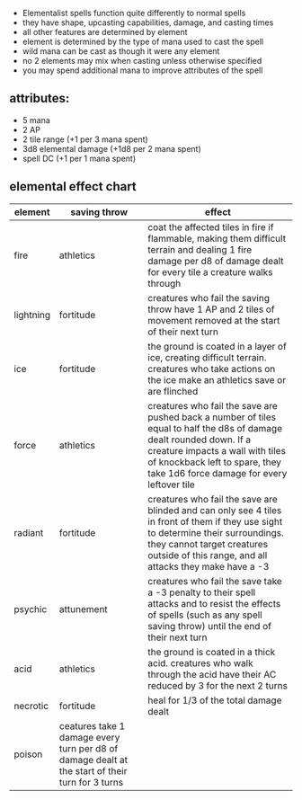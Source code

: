 - Elementalist spells function quite differently to normal spells 
- they have shape, upcasting capabilities, damage, and casting times
- all other features are determined by element
- element is determined by the type of mana used to cast the spell
- wild mana can be cast as though it were any element
- no 2 elements may mix when casting unless otherwise specified
- you may spend additional mana to improve attributes of the spell

## attributes:

- 5 mana
- 2 AP
- 2 tile range (+1 per 3 mana spent)
- 3d8 elemental damage (+1d8 per 2 mana spent)
- spell DC (+1 per 1 mana spent)

## elemental effect chart

| element | saving throw | effect |
|---|---|---|
| fire | athletics | coat the affected tiles in fire if flammable, making them difficult terrain and dealing 1 fire damage per d8 of damage dealt for every tile a creature walks through |
| lightning | fortitude | creatures who fail the saving throw have 1 AP and 2 tiles of movement removed at the start of their next turn |
| ice | fortitude | the ground is coated in a layer of ice, creating difficult terrain. creatures who take actions on the ice make an athletics save or are flinched |
| force | athletics | creatures who fail the save are pushed back a number of tiles equal to half the d8s of damage dealt rounded down. If a creature impacts a wall with tiles of knockback left to spare, they take 1d6 force damage for every leftover tile
| radiant | fortitude | creatures who fail the save are blinded and can only see 4 tiles in front of them if they use sight to determine their surroundings. they cannot target creatures outside of this range, and all attacks they make have a -3 |
| psychic | attunement | creatures who fail the save take a -3 penalty to their spell attacks and to resist the effects of spells (such as any spell saving throw) until the end of their next turn |
| acid | athletics | the ground is coated in a thick acid. creatures who walk through the acid have their AC reduced by 3 for the next 2 turns |
| necrotic | fortitude | heal for 1/3 of the total damage dealt |
| poison | ceatures take 1 damage every turn per d8 of damage dealt at the start of their turn for 3 turns |
